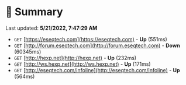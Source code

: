 # 📖 Summary
Last updated: **5/21/2022, 7:47:29 AM**

- `GET` [https://eseqtech.com](https://eseqtech.com) - **Up** (551ms)
- `GET` [http://forum.eseqtech.com](http://forum.eseqtech.com) - **Down** (60345ms)
- `GET` [http://hexp.net](http://hexp.net) - **Up** (232ms)
- `GET` [http://ws.hexp.net](http://ws.hexp.net) - **Up** (171ms)
- `GET` [http://eseqtech.com/infoline](http://eseqtech.com/infoline) - **Up** (564ms)
